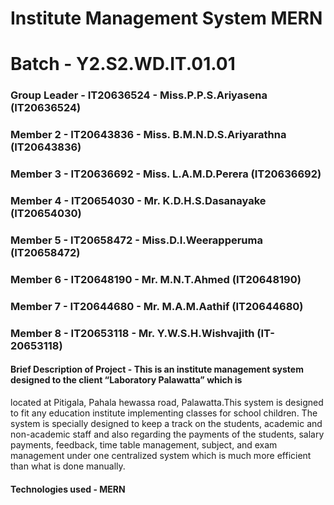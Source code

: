 # Institute Management System MERN

# Batch - Y2.S2.WD.IT.01.01
### Group Leader - IT20636524 - Miss.P.P.S.Ariyasena (IT20636524)
### Member 2 - IT20643836 - Miss. B.M.N.D.S.Ariyarathna (IT20643836)
### Member 3 - IT20636692 - Miss. L.A.M.D.Perera (IT20636692)
### Member 4 - IT20654030 - Mr. K.D.H.S.Dasanayake (IT20654030)
### Member 5 - IT20658472 - Miss.D.I.Weerapperuma (IT20658472)
### Member 6 - IT20648190 - Mr. M.N.T.Ahmed (IT20648190)
### Member 7 - IT20644680 - Mr. M.A.M.Aathif (IT20644680)
### Member 8 - IT20653118 - Mr. Y.W.S.H.Wishvajith (IT-20653118)

#### Brief Description of Project - This is an institute management system designed to the client “Laboratory Palawatta” which is 
located at Pitigala, Pahala hewassa road, Palawatta.This system is designed to fit any education institute implementing classes for school children. 
The system is specially designed to keep a track on the students, academic and non-academic staff and also regarding the payments of the students, salary payments, feedback, time table management, subject, and exam management under one centralized system which is much more efficient than what is done manually. 
#### Technologies used - MERN
 
